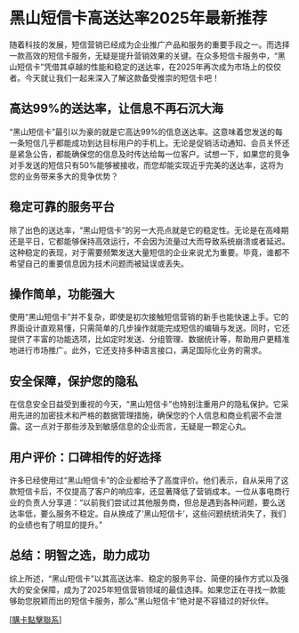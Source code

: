# 黑山短信卡高送达率2025年最新推荐

随着科技的发展，短信营销已经成为企业推广产品和服务的重要手段之一。而选择一款高效的短信卡服务，无疑是提升营销效果的关键。在众多短信卡服务中，“黑山短信卡”凭借其卓越的性能和稳定的送达率，在2025年再次成为市场上的佼佼者。今天就让我们一起来深入了解这款备受推崇的短信卡吧！

## 高达99%的送达率，让信息不再石沉大海

“黑山短信卡”最引以为豪的就是它高达99%的信息送达率。这意味着您发送的每一条短信几乎都能成功到达目标用户的手机上。无论是促销活动通知、会员关怀还是紧急公告，都能确保您的信息及时传达给每一位客户。试想一下，如果您的竞争对手发送的短信只有50%能够被接收，而您却能实现近乎完美的送达率，这将为您的业务带来多大的竞争优势？

## 稳定可靠的服务平台

除了出色的送达率，“黑山短信卡”的另一大亮点就是它的稳定性。无论是在高峰期还是平日，它都能够保持高效运行，不会因为流量过大而导致系统崩溃或者延迟。这种稳定的表现，对于需要频繁发送大量短信的企业来说尤为重要。毕竟，谁都不希望自己的重要信息因为技术问题而被延误或丢失。

## 操作简单，功能强大

使用“黑山短信卡”并不复杂，即使是初次接触短信营销的新手也能快速上手。它的界面设计直观易懂，只需简单的几步操作就能完成短信的编辑与发送。同时，它还提供了丰富的功能选项，比如定时发送、分组管理、数据统计等，帮助用户更精准地进行市场推广。此外，它还支持多种语言接口，满足国际化业务的需求。

## 安全保障，保护您的隐私

在信息安全日益受到重视的今天，“黑山短信卡”也特别注重用户的隐私保护。它采用先进的加密技术和严格的数据管理措施，确保您的个人信息和商业机密不会泄露。这一点对于那些涉及到敏感信息的企业而言，无疑是一颗定心丸。

## 用户评价：口碑相传的好选择

许多已经使用过“黑山短信卡”的企业都给予了高度评价。他们表示，自从采用了这款短信卡后，不仅提高了客户的响应率，还显著降低了营销成本。一位从事电商行业的负责人分享道：“以前我们尝试过其他服务商，但总是遇到各种问题，要么送达率低，要么服务不稳定。自从换成了‘黑山短信卡’，这些问题统统消失了，我们的业绩也有了明显的提升。”

## 总结：明智之选，助力成功

综上所述，“黑山短信卡”以其高送达率、稳定的服务平台、简便的操作方式以及强大的安全保障，成为了2025年短信营销领域的最佳选择。如果您正在寻找一款能够助您脱颖而出的短信卡服务，那么“黑山短信卡”绝对是不容错过的好伙伴。

[[購卡點擊聯系](https://t.me/s/SXDXQF)]